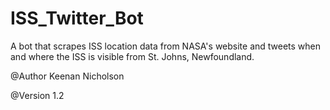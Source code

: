 # ISS_Twitter_Bot
A bot that scrapes ISS location data from NASA's website and tweets when and where the ISS is visible from St. Johns, Newfoundland.

@Author Keenan Nicholson

@Version 1.2

  

